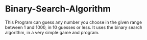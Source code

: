 # Binary-Search-Algorithm
This Program can guess any number you choose in the given range between 1 and 1000, in 10 guesses or less.
It uses the binary search algorithm, in a very simple game and program.
